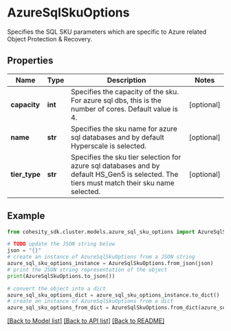 # AzureSqlSkuOptions

Specifies the SQL SKU parameters which are specific to Azure related Object Protection & Recovery.

## Properties

Name | Type | Description | Notes
------------ | ------------- | ------------- | -------------
**capacity** | **int** | Specifies the capacity of the sku. For azure sql dbs, this is the number of cores. Default value is 4. | [optional] 
**name** | **str** | Specifies the sku name for azure sql databases and by default Hyperscale is selected. | [optional] 
**tier_type** | **str** | Specifies the sku tier selection for azure sql databases and by default HS_Gen5 is selected. The tiers must match their sku name selected. | [optional] 

## Example

```python
from cohesity_sdk.cluster.models.azure_sql_sku_options import AzureSqlSkuOptions

# TODO update the JSON string below
json = "{}"
# create an instance of AzureSqlSkuOptions from a JSON string
azure_sql_sku_options_instance = AzureSqlSkuOptions.from_json(json)
# print the JSON string representation of the object
print(AzureSqlSkuOptions.to_json())

# convert the object into a dict
azure_sql_sku_options_dict = azure_sql_sku_options_instance.to_dict()
# create an instance of AzureSqlSkuOptions from a dict
azure_sql_sku_options_from_dict = AzureSqlSkuOptions.from_dict(azure_sql_sku_options_dict)
```
[[Back to Model list]](../README.md#documentation-for-models) [[Back to API list]](../README.md#documentation-for-api-endpoints) [[Back to README]](../README.md)


